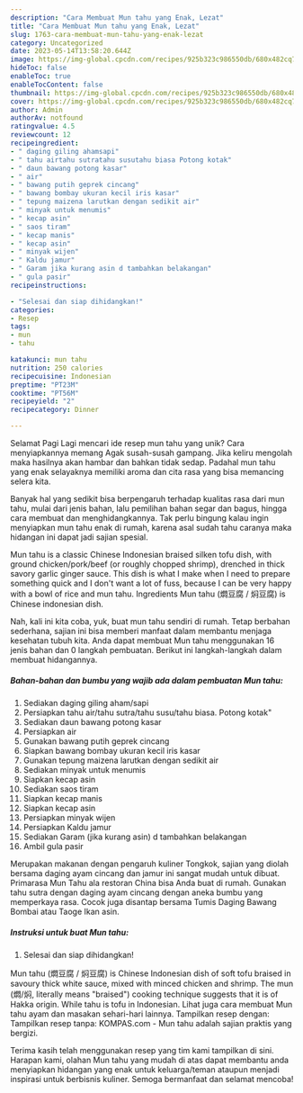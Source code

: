 ```yaml
---
description: "Cara Membuat Mun tahu yang Enak, Lezat"
title: "Cara Membuat Mun tahu yang Enak, Lezat"
slug: 1763-cara-membuat-mun-tahu-yang-enak-lezat
category: Uncategorized
date: 2023-05-14T13:58:20.644Z
image: https://img-global.cpcdn.com/recipes/925b323c986550db/680x482cq70/mun-tahu-foto-resep-utama.jpg
hideToc: false
enableToc: true
enableTocContent: false
thumbnail: https://img-global.cpcdn.com/recipes/925b323c986550db/680x482cq70/mun-tahu-foto-resep-utama.jpg
cover: https://img-global.cpcdn.com/recipes/925b323c986550db/680x482cq70/mun-tahu-foto-resep-utama.jpg
author: Admin
authorAv: notfound
ratingvalue: 4.5
reviewcount: 12
recipeingredient:
- " daging giling ahamsapi"
- " tahu airtahu sutratahu susutahu biasa Potong kotak"
- " daun bawang potong kasar"
- " air"
- " bawang putih geprek cincang"
- " bawang bombay ukuran kecil iris kasar"
- " tepung maizena larutkan dengan sedikit air"
- " minyak untuk menumis"
- " kecap asin"
- " saos tiram"
- " kecap manis"
- " kecap asin"
- " minyak wijen"
- " Kaldu jamur"
- " Garam jika kurang asin d tambahkan belakangan"
- " gula pasir"
recipeinstructions:

- "Selesai dan siap dihidangkan!"
categories:
- Resep
tags:
- mun
- tahu

katakunci: mun tahu 
nutrition: 250 calories
recipecuisine: Indonesian
preptime: "PT23M"
cooktime: "PT56M"
recipeyield: "2"
recipecategory: Dinner

---
```



Selamat Pagi Lagi mencari ide resep mun tahu yang unik? Cara menyiapkannya memang Agak susah-susah gampang. Jika keliru mengolah maka hasilnya akan hambar dan bahkan tidak sedap. Padahal mun tahu yang enak selayaknya memiliki aroma dan cita rasa yang bisa memancing selera kita.


Banyak hal yang sedikit bisa berpengaruh terhadap kualitas rasa dari mun tahu, mulai dari jenis bahan, lalu pemilihan bahan segar dan bagus, hingga cara membuat dan menghidangkannya. Tak perlu bingung kalau ingin menyiapkan mun tahu enak di rumah, karena asal sudah tahu caranya maka hidangan ini dapat jadi sajian spesial.

Mun tahu is a classic Chinese Indonesian braised silken tofu dish, with ground chicken/pork/beef (or roughly chopped shrimp), drenched in thick savory garlic ginger sauce. This dish is what I make when I need to prepare something quick and I don&#39;t want a lot of fuss, because I can be very happy with a bowl of rice and mun tahu. Ingredients Mun tahu (燜豆腐 / 焖豆腐) is Chinese indonesian dish.


Nah, kali ini kita coba, yuk, buat mun tahu sendiri di rumah. Tetap berbahan sederhana, sajian ini bisa memberi manfaat dalam membantu menjaga kesehatan tubuh kita. Anda dapat membuat Mun tahu menggunakan 16 jenis bahan dan 0 langkah pembuatan. Berikut ini langkah-langkah dalam membuat hidangannya.

<!--inarticleads1-->

##### Bahan-bahan dan bumbu yang wajib ada dalam pembuatan Mun tahu:

1. Sediakan  daging giling aham/sapi
1. Persiapkan  tahu air/tahu sutra/tahu susu/tahu biasa. Potong kotak&#34;
1. Sediakan  daun bawang potong kasar
1. Persiapkan  air
1. Gunakan  bawang putih geprek cincang
1. Siapkan  bawang bombay ukuran kecil iris kasar
1. Gunakan  tepung maizena larutkan dengan sedikit air
1. Sediakan  minyak untuk menumis
1. Siapkan  kecap asin
1. Sediakan  saos tiram
1. Siapkan  kecap manis
1. Siapkan  kecap asin
1. Persiapkan  minyak wijen
1. Persiapkan  Kaldu jamur
1. Sediakan  Garam (jika kurang asin) d tambahkan belakangan
1. Ambil  gula pasir


Merupakan makanan dengan pengaruh kuliner Tongkok, sajian yang diolah bersama daging ayam cincang dan jamur ini sangat mudah untuk dibuat. Primarasa Mun Tahu ala restoran China bisa Anda buat di rumah. Gunakan tahu sutra dengan daging ayam cincang dengan aneka bumbu yang memperkaya rasa. Cocok juga disantap bersama Tumis Daging Bawang Bombai atau Taoge Ikan asin. 

<!--inarticleads2-->

##### Instruksi untuk buat Mun tahu:


1. Selesai dan siap dihidangkan!

Mun tahu (燜豆腐 / 焖豆腐) is Chinese Indonesian dish of soft tofu braised in savoury thick white sauce, mixed with minced chicken and shrimp. The mun (燜/焖, literally means &#34;braised&#34;) cooking technique suggests that it is of Hakka origin. While tahu is tofu in Indonesian. Lihat juga cara membuat Mun tahu ayam dan masakan sehari-hari lainnya. Tampilkan resep dengan: Tampilkan resep tanpa: KOMPAS.com - Mun tahu adalah sajian praktis yang bergizi. 

Terima kasih telah menggunakan resep yang tim kami tampilkan di sini. Harapan kami, olahan Mun tahu yang mudah di atas dapat membantu anda menyiapkan hidangan yang enak untuk keluarga/teman ataupun menjadi inspirasi untuk berbisnis kuliner. Semoga bermanfaat dan selamat mencoba!
